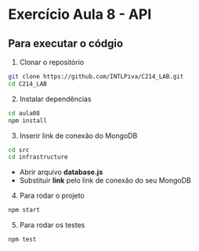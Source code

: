 # Exercício Aula 8 - API

## Para executar o códgio

1. Clonar o repositório
```bash
git clone https://github.com/INTLPiva/C214_LAB.git
cd C214_LAB
```

2. Instalar dependências
```bash
cd aula08
npm install
```

3. Inserir link de conexão do MongoDB
```bash
cd src
cd infrastructure
```
- Abrir arquivo **database.js**
- Substituir **link** pelo link de conexão do seu MongoDB

4. Para rodar o projeto
```bash
npm start
```

5. Para rodar os testes
```bash
npm test
```